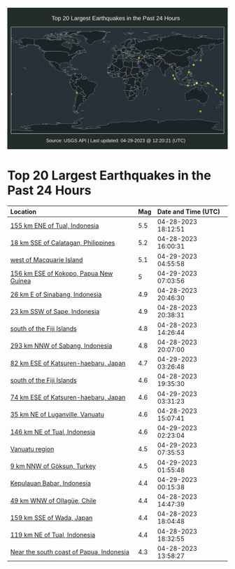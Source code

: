 ![Map](./map.png)

# Top 20 Largest Earthquakes in the Past 24 Hours

| Location | Mag | Date and Time (UTC) |
|:---|:---|:---|
| [155 km ENE of Tual, Indonesia](https://earthquake.usgs.gov/earthquakes/eventpage/us7000jws2) | 5.5 | 04-28-2023 18:12:51 |
| [18 km SSE of Calatagan, Philippines](https://earthquake.usgs.gov/earthquakes/eventpage/us7000jwqp) | 5.2 | 04-28-2023 16:00:31 |
| [west of Macquarie Island](https://earthquake.usgs.gov/earthquakes/eventpage/us7000jww8) | 5.1 | 04-29-2023 04:55:58 |
| [156 km ESE of Kokopo, Papua New Guinea](https://earthquake.usgs.gov/earthquakes/eventpage/us7000jwwp) | 5 | 04-29-2023 07:03:56 |
| [26 km E of Sinabang, Indonesia](https://earthquake.usgs.gov/earthquakes/eventpage/us7000jwt8) | 4.9 | 04-28-2023 20:46:30 |
| [23 km SSW of Sape, Indonesia](https://earthquake.usgs.gov/earthquakes/eventpage/us7000jwt6) | 4.9 | 04-28-2023 20:38:31 |
| [south of the Fiji Islands](https://earthquake.usgs.gov/earthquakes/eventpage/us7000jwnf) | 4.8 | 04-28-2023 14:26:44 |
| [293 km NNW of Sabang, Indonesia](https://earthquake.usgs.gov/earthquakes/eventpage/us7000jwsv) | 4.8 | 04-28-2023 20:07:00 |
| [82 km ESE of Katsuren-haebaru, Japan](https://earthquake.usgs.gov/earthquakes/eventpage/us7000jww0) | 4.7 | 04-29-2023 03:26:48 |
| [south of the Fiji Islands](https://earthquake.usgs.gov/earthquakes/eventpage/us7000jwsj) | 4.6 | 04-28-2023 19:35:30 |
| [74 km ESE of Katsuren-haebaru, Japan](https://earthquake.usgs.gov/earthquakes/eventpage/us7000jww1) | 4.6 | 04-29-2023 03:31:23 |
| [35 km NE of Luganville, Vanuatu](https://earthquake.usgs.gov/earthquakes/eventpage/us7000jwpk) | 4.6 | 04-28-2023 15:07:41 |
| [146 km NE of Tual, Indonesia](https://earthquake.usgs.gov/earthquakes/eventpage/us7000jwvd) | 4.6 | 04-29-2023 02:23:04 |
| [Vanuatu region](https://earthquake.usgs.gov/earthquakes/eventpage/us7000jwwu) | 4.5 | 04-29-2023 07:35:53 |
| [9 km NNW of Göksun, Turkey](https://earthquake.usgs.gov/earthquakes/eventpage/us7000jwv7) | 4.5 | 04-29-2023 01:55:48 |
| [Kepulauan Babar, Indonesia](https://earthquake.usgs.gov/earthquakes/eventpage/us7000jwux) | 4.4 | 04-29-2023 00:15:38 |
| [49 km WNW of Ollagüe, Chile](https://earthquake.usgs.gov/earthquakes/eventpage/us7000jwpe) | 4.4 | 04-28-2023 14:47:39 |
| [159 km SSE of Wada, Japan](https://earthquake.usgs.gov/earthquakes/eventpage/us7000jwrz) | 4.4 | 04-28-2023 18:04:48 |
| [119 km NE of Tual, Indonesia](https://earthquake.usgs.gov/earthquakes/eventpage/us7000jwsb) | 4.4 | 04-28-2023 18:32:55 |
| [Near the south coast of Papua, Indonesia](https://earthquake.usgs.gov/earthquakes/eventpage/us7000jwnc) | 4.3 | 04-28-2023 13:58:27 |
